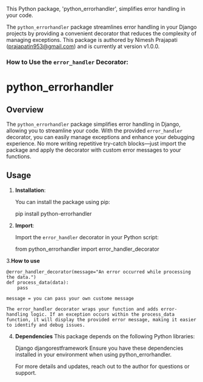 This Python package, 'python_errorhandler', simplifies error handling in your code.

The `python_errorhandler` package streamlines error handling in your Django projects by providing a convenient decorator that reduces the complexity of managing exceptions. This package is authored by Nimesh Prajapati (prajapatin953@gmail.com) and is currently at version v1.0.0.

### How to Use the `error_handler` Decorator:

python_errorhandler
===================

Overview
--------
The `python_errorhandler` package simplifies error handling in Django, allowing you to streamline your code. With the provided `error_handler` decorator, you can easily manage exceptions and enhance your debugging experience. No more writing repetitive try-catch blocks—just import the package and apply the decorator with custom error messages to your functions.

Usage
-----
1. **Installation**:
   
   You can install the package using pip:
   
   pip install python-errorhandler

2. **Import**:

    Import the `error_handler` decorator in your Python script:
    
    from python_errorhandler import error_handler_decorator
    
3.**How to use**

    @error_handler_decorator(message="An error occurred while processing the data.")
    def process_data(data):
        pass
    
    message = you can pass your own custome message

    The error_handler decorator wraps your function and adds error-handling logic. If an exception occurs within the process_data function, it will display the provided error message, making it easier to identify and debug issues.

4. **Dependencies**
    This package depends on the following Python libraries:

    Django
    djangorestframework
    Ensure you have these dependencies installed in your environment when using python_errorhandler.

    For more details and updates, reach out to the author for questions or support.